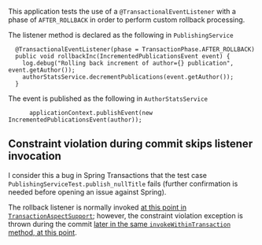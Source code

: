 This application tests the use of a `@TransactionalEventListener` with a phase of `AFTER_ROLLBACK` in order to perform custom rollback processing.

The listener method is declared as the following in `PublishingService`

```
  @TransactionalEventListener(phase = TransactionPhase.AFTER_ROLLBACK)
  public void rollbackInc(IncrementedPublicationsEvent event) {
    log.debug("Rolling back increment of author={} publication", event.getAuthor());
    authorStatsService.decrementPublications(event.getAuthor());
  }
```

The event is published as the following in `AuthorStatsService`
```
      applicationContext.publishEvent(new IncrementedPublicationsEvent(author));
```

## Constraint violation during commit skips listener invocation

I consider this a bug in Spring Transactions that the test case `PublishingServiceTest.publish_nullTitle` fails (further confirmation is needed before opening an issue against Spring). 

The rollback listener is normally invoked [at this point in `TransactionAspectSupport`](https://github.com/spring-projects/spring-framework/blob/v5.1.8.RELEASE/spring-tx/src/main/java/org/springframework/transaction/interceptor/TransactionAspectSupport.java#L299); however, the constraint violation exception is thrown during the commit [later in the same `invokeWithinTransaction` method, at this point](https://github.com/spring-projects/spring-framework/blob/v5.1.8.RELEASE/spring-tx/src/main/java/org/springframework/transaction/interceptor/TransactionAspectSupport.java#L305).